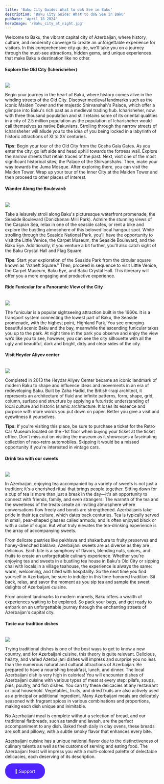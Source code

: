 ```yaml
---
title: 'Baku City Guide: What to do& See in Baku'
description: 'Baku City Guide: What to do& See in Baku'
pubDate: 'April 18 2024'
heroImage: '/Baku_city_at_night.jpg'
---
```

Welcome to Baku, the vibrant capital city of Azerbaijan, where history, culture, and modernity converge to create an unforgettable experience for visitors. In this comprehensive city guide, we'll take you on a journey through the must-see attractions, hidden gems, and unique experiences that make Baku a destination like no other.

#### Explore the Old City (Icherisheher)
<br>
 <img src="/old-city.jpg">

Begin your journey in the heart of Baku, where history comes alive in the winding streets of the Old City. Discover medieval landmarks such as the iconic Maiden Tower and the majestic Shirvanshah's Palace, which offer a glimpse into Baku's rich past as a medieval trading hub. Icharisheher, now, with three thousand population and still retains some of its oriental qualities in a city of 2.5 million population as the population of Icharisheher would call themselves as native Bakuvians. Strolling through the narrow streets of Icharisheher will allude you to the idea of you being locked in a labyrinth of historic attractions of XI to XV centuries.

<b>Tips:</b> Begin your tour of the Old City from the Gosha Gala Gates. As you enter the city, go left side  and head uphill towards the fortress wall. Explore the narrow streets that retain traces of the past. Next, visit one of the most significant historical sites, the Palace of the Shirvanshahs. Then, make your way towards the Juma Mosque. After exploring there, you can visit the Maiden Tower. Wrap up your tour of the Inner City at the Maiden Tower and then proceed to other places of interest.

#### Wander Along the Boulevard:
<br>

<img src="/bakuboulevard.jpg">

Take a leisurely stroll along Baku's picturesque waterfront promenade, the Seaside Boulevard (Dənizkənarı Milli Park). Admire the stunning views of the Caspian Sea, relax in one of the seaside cafes, or rent a bike and explore the bustling atmosphere of this beloved local hangout spot. While strolling through the Seaside National Park, you'll have the opportunity to visit the Little Venice, the Carpet Museum, the Seaside Boulevard, and the Baku Eye. Additionally, if you venture a bit further, you'll also catch sight of the Baku Crystal Hall and Flag Square.

<b>Tips:</b> Start your exploration of the Seaside Park from the circular square known as "Azneft Square." Then, proceed in sequence to visit Little Venice, the Carpet Museum, Baku Eye, and Baku Crystal Hall. This itinerary will offer you a more engaging and productive experience.

#### Ride Funicular for a Panoramic View of the City
<br>
<img src="/highlandpark.jpg">

The funicular is a popular sightseeing attraction built in the 1960s. It is a transport system connecting the lowest part of Baku, the Seaside promenade, with the highest point, Highland Park. You see emerging beautiful scenic Baku and the bay, meanwhile the ascending funicular takes you up to the park. At night time in the park you observe and enjoy the view we’d like you to see, however, you can see the city silhouette with all the ugly and beautiful, dark and bright, dirty and clear sides of the city.

#### Visit Heyder Aliyev center
<br>
<img src="/heydaraliyevcenter.jpg">

Completed in 2013 the Heydar Aliyev Center became an iconic landmark of modern Baku to shape and influence ideas and movements in an era of redeveloping Baku. Built by Zaha Hadid, the British-Iraqi architect, it represents an architecture of fluid and infinite patterns, form, shape, grid, column, surface and structure by applying a futuristic understanding of local culture and historic Islamic architecture. It loses its essence and purpose with more words you put down on paper. Better you give a visit and eyewitness it yourselves.

<b>Tips:</b> If you're visiting this place, be sure to purchase a ticket for the Retro Car Museum located on the -1st floor when buying your ticket at the ticket office. Don't miss out on visiting the museum as it showcases a fascinating collection of neo-retro automobiles. Skipping it would be a missed opportunity if you're interested in vintage cars.

#### Drink tea with our sweets
<br>
<img src="/teasweets.jpg">

In Azerbaijan, enjoying tea accompanied by a variety of sweets is not just a tradition; it's a cherished ritual that brings people together. Sitting down for a cup of tea is more than just a break in the day—it's an opportunity to connect with friends, family, and even strangers. The warmth of the tea and the sweetness of the treats create an inviting atmosphere where conversations flow freely and bonds are strengthened. Azerbaijanis take pride in their tea culture, which dates back centuries. Tea is typically served in small, pear-shaped glasses called armudu, and is often enjoyed black or with a cube of sugar. But what truly elevates the tea-drinking experience is the array of accompanying sweets.

From delicate pastries like pakhlava and shakarbura to fruity preserves and honey-drenched baklava, Azerbaijani sweets are as diverse as they are delicious. Each bite is a symphony of flavors, blending nuts, spices, and fruits to create an unforgettable culinary experience. Whether you're enjoying tea and sweets in a bustling tea house in Baku's Old City or sipping chai with locals in a village teahouse, the experience is always the same: warm, welcoming, and filled with hospitality. So the next time you find yourself in Azerbaijan, be sure to indulge in this time-honored tradition. Sit back, relax, and savor the moment as you sip tea and sample the sweet delights of Azerbaijani cuisine.

From ancient landmarks to modern marvels, Baku offers a wealth of experiences waiting to be explored. So pack your bags, and get ready to embark on an unforgettable journey through the enchanting streets of Azerbaijan's capital city.

#### Taste our tradition dishes
<br>
<img src="/shah-plov.jpg">

Trying traditional dishes is one of the best ways to get to know a new country, and for Azerbaijani cuisine, this theory is quite relevant. Delicious, hearty, and varied Azerbaijani dishes will impress and surprise you no less than the numerous natural and cultural attractions of Azerbaijan. Be prepared to have a nourishing breakfast, lunch, and dinner. The local Azerbaijani dish is very high in calories! You will encounter dishes of Azerbaijani cuisine with various types of meat at every step: pilafs, soups, pies, poultry, and fish dishes. You can try these delicacies at any restaurant or local household. Vegetables, fruits, and dried fruits are also actively used as a principal or additional ingredient. Many Azerbaijani meals are delicately seasoned with fragrant spices in various combinations and proportions, making each dish unique and inimitable.

No Azerbaijani meal is complete without a selection of bread, and our traditional flatbreads, such as tandir and lavash, are the perfect accompaniment to any dish. Baked fresh daily in clay ovens, these breads are soft and pillowy, with a subtle smoky flavor that enhances every bite.

Azerbaijani cuisine has a unique national flavor due to the distinctiveness of culinary talents as well as the customs of serving and eating food. The Azerbaijani feast will impress you with a multi-colored palette of delectable delicacies, each deserving of its description.


<a href="https://kofe.al/@qlyvilkn" class="giris" target="_blank">🍩 Support</a>
	<style>
		.giris{
			display: flex;
    		justify-content: center;
    		align-items: center;
    		width: 130px;
    		height: 50px;
    		border-radius: 24px;
    		gap: 8px;
    		background-color:#4f23ff;
    		color: rgba(250, 250, 250, 1);
			text-decoration: none;
}
	</style>






 